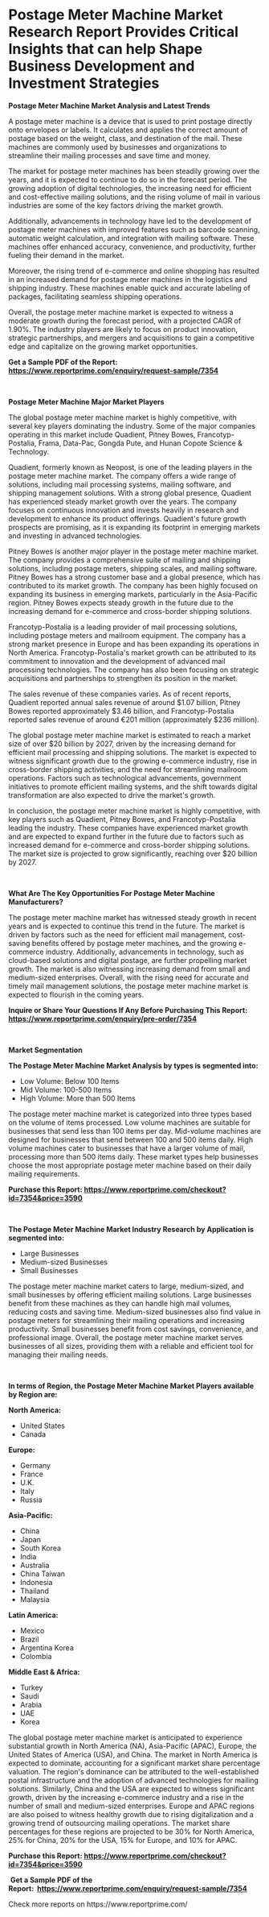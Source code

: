 <p><h1>Postage Meter Machine Market Research Report Provides Critical Insights that can help Shape Business Development and Investment Strategies</h1></p><p><strong>Postage Meter Machine Market Analysis and Latest Trends</strong></p>
<p><p>A postage meter machine is a device that is used to print postage directly onto envelopes or labels. It calculates and applies the correct amount of postage based on the weight, class, and destination of the mail. These machines are commonly used by businesses and organizations to streamline their mailing processes and save time and money.</p><p>The market for postage meter machines has been steadily growing over the years, and it is expected to continue to do so in the forecast period. The growing adoption of digital technologies, the increasing need for efficient and cost-effective mailing solutions, and the rising volume of mail in various industries are some of the key factors driving the market growth.</p><p>Additionally, advancements in technology have led to the development of postage meter machines with improved features such as barcode scanning, automatic weight calculation, and integration with mailing software. These machines offer enhanced accuracy, convenience, and productivity, further fueling their demand in the market.</p><p>Moreover, the rising trend of e-commerce and online shopping has resulted in an increased demand for postage meter machines in the logistics and shipping industry. These machines enable quick and accurate labeling of packages, facilitating seamless shipping operations.</p><p>Overall, the postage meter machine market is expected to witness a moderate growth during the forecast period, with a projected CAGR of 1.90%. The industry players are likely to focus on product innovation, strategic partnerships, and mergers and acquisitions to gain a competitive edge and capitalize on the growing market opportunities.</p></p>
<p><strong>Get a Sample PDF of the Report:&nbsp; <a href="https://www.reportprime.com/enquiry/request-sample/7354">https://www.reportprime.com/enquiry/request-sample/7354</a></strong></p>
<p>&nbsp;</p>
<p><strong>Postage Meter Machine Major Market Players</strong></p>
<p><p>The global postage meter machine market is highly competitive, with several key players dominating the industry. Some of the major companies operating in this market include Quadient, Pitney Bowes, Francotyp-Postalia, Frama, Data-Pac, Gongda Pute, and Hunan Copote Science & Technology.</p><p>Quadient, formerly known as Neopost, is one of the leading players in the postage meter machine market. The company offers a wide range of solutions, including mail processing systems, mailing software, and shipping management solutions. With a strong global presence, Quadient has experienced steady market growth over the years. The company focuses on continuous innovation and invests heavily in research and development to enhance its product offerings. Quadient's future growth prospects are promising, as it is expanding its footprint in emerging markets and investing in advanced technologies.</p><p>Pitney Bowes is another major player in the postage meter machine market. The company provides a comprehensive suite of mailing and shipping solutions, including postage meters, shipping scales, and mailing software. Pitney Bowes has a strong customer base and a global presence, which has contributed to its market growth. The company has been highly focused on expanding its business in emerging markets, particularly in the Asia-Pacific region. Pitney Bowes expects steady growth in the future due to the increasing demand for e-commerce and cross-border shipping solutions.</p><p>Francotyp-Postalia is a leading provider of mail processing solutions, including postage meters and mailroom equipment. The company has a strong market presence in Europe and has been expanding its operations in North America. Francotyp-Postalia's market growth can be attributed to its commitment to innovation and the development of advanced mail processing technologies. The company has also been focusing on strategic acquisitions and partnerships to strengthen its position in the market.</p><p>The sales revenue of these companies varies. As of recent reports, Quadient reported annual sales revenue of around $1.07 billion, Pitney Bowes reported approximately $3.46 billion, and Francotyp-Postalia reported sales revenue of around €201 million (approximately $236 million).</p><p>The global postage meter machine market is estimated to reach a market size of over $20 billion by 2027, driven by the increasing demand for efficient mail processing and shipping solutions. The market is expected to witness significant growth due to the growing e-commerce industry, rise in cross-border shipping activities, and the need for streamlining mailroom operations. Factors such as technological advancements, government initiatives to promote efficient mailing systems, and the shift towards digital transformation are also expected to drive the market's growth.</p><p>In conclusion, the postage meter machine market is highly competitive, with key players such as Quadient, Pitney Bowes, and Francotyp-Postalia leading the industry. These companies have experienced market growth and are expected to expand further in the future due to factors such as increased demand for e-commerce and cross-border shipping solutions. The market size is projected to grow significantly, reaching over $20 billion by 2027.</p></p>
<p>&nbsp;</p>
<p><strong>What Are The Key Opportunities For Postage Meter Machine Manufacturers?</strong></p>
<p><p>The postage meter machine market has witnessed steady growth in recent years and is expected to continue this trend in the future. The market is driven by factors such as the need for efficient mail management, cost-saving benefits offered by postage meter machines, and the growing e-commerce industry. Additionally, advancements in technology, such as cloud-based solutions and digital postage, are further propelling market growth. The market is also witnessing increasing demand from small and medium-sized enterprises. Overall, with the rising need for accurate and timely mail management solutions, the postage meter machine market is expected to flourish in the coming years.</p></p>
<p><strong>Inquire or Share Your Questions If Any Before Purchasing This Report: <a href="https://www.reportprime.com/enquiry/pre-order/7354">https://www.reportprime.com/enquiry/pre-order/7354</a></strong></p>
<p>&nbsp;</p>
<p><strong>Market Segmentation</strong></p>
<p><strong>The Postage Meter Machine Market Analysis by types is segmented into:</strong></p>
<p><ul><li>Low Volume: Below 100 Items</li><li>Mid Volume: 100-500 Items</li><li>High Volume: More than 500 Items</li></ul></p>
<p><p>The postage meter machine market is categorized into three types based on the volume of items processed. Low volume machines are suitable for businesses that send less than 100 items per day. Mid-volume machines are designed for businesses that send between 100 and 500 items daily. High volume machines cater to businesses that have a larger volume of mail, processing more than 500 items daily. These market types help businesses choose the most appropriate postage meter machine based on their daily mailing requirements.</p></p>
<p><strong>Purchase this Report:&nbsp;<a href="https://www.reportprime.com/checkout?id=7354&price=3590">https://www.reportprime.com/checkout?id=7354&price=3590</a></strong></p>
<p>&nbsp;</p>
<p><strong>The Postage Meter Machine Market Industry Research by Application is segmented into:</strong></p>
<p><ul><li>Large Businesses</li><li>Medium-sized Businesses</li><li>Small Businesses</li></ul></p>
<p><p>The postage meter machine market caters to large, medium-sized, and small businesses by offering efficient mailing solutions. Large businesses benefit from these machines as they can handle high mail volumes, reducing costs and saving time. Medium-sized businesses also find value in postage meters for streamlining their mailing operations and increasing productivity. Small businesses benefit from cost savings, convenience, and professional image. Overall, the postage meter machine market serves businesses of all sizes, providing them with a reliable and efficient tool for managing their mailing needs.</p></p>
<p>&nbsp;</p>
<p><strong>In terms of Region, the Postage Meter Machine Market Players available by Region are:</strong></p>
<p>
    <p> <strong> North America: </strong>
        <ul>
            <li>United States</li>
            <li>Canada</li>
        </ul>
        </p> 
    <p> <strong> Europe: </strong>
        <ul>
            <li>Germany</li>
            <li>France</li>
            <li>U.K.</li>
            <li>Italy</li>
            <li>Russia</li>
        </ul>
        </p> 
    <p> <strong> Asia-Pacific: </strong>
        <ul>
            <li>China</li>
            <li>Japan</li>
            <li>South Korea</li>
            <li>India</li>
            <li>Australia</li>
            <li>China Taiwan</li>
            <li>Indonesia</li>
            <li>Thailand</li>
            <li>Malaysia</li>
        </ul>
        </p> 
    <p> <strong> Latin America: </strong>
        <ul>
            <li>Mexico</li>
            <li>Brazil</li>
            <li>Argentina Korea</li>
            <li>Colombia</li>
        </ul>
        </p> 
    <p> <strong> Middle East & Africa: </strong>
        <ul>
            <li>Turkey</li>
            <li>Saudi</li>
            <li>Arabia</li>
            <li>UAE</li>
            <li>Korea</li>
        </ul>
    </p>
    </p>
<p><p>The global postage meter machine market is anticipated to experience substantial growth in North America (NA), Asia-Pacific (APAC), Europe, the United States of America (USA), and China. The market in North America is expected to dominate, accounting for a significant market share percentage valuation. The region's dominance can be attributed to the well-established postal infrastructure and the adoption of advanced technologies for mailing solutions. Similarly, China and the USA are expected to witness significant growth, driven by the increasing e-commerce industry and a rise in the number of small and medium-sized enterprises. Europe and APAC regions are also poised to witness healthy growth due to rising digitalization and a growing trend of outsourcing mailing operations. The market share percentages for these regions are projected to be 30% for North America, 25% for China, 20% for the USA, 15% for Europe, and 10% for APAC.</p></p>
<p><strong>Purchase this Report: <a href="https://www.reportprime.com/checkout?id=7354&price=3590">https://www.reportprime.com/checkout?id=7354&price=3590</a></strong></p>
<p>&nbsp;<strong>Get a Sample PDF of the Report:&nbsp;&nbsp;<a href="https://www.reportprime.com/enquiry/request-sample/7354">https://www.reportprime.com/enquiry/request-sample/7354</a></strong></p>
<p><strong></strong></p>
<p>Check more reports on https://www.reportprime.com/</p>